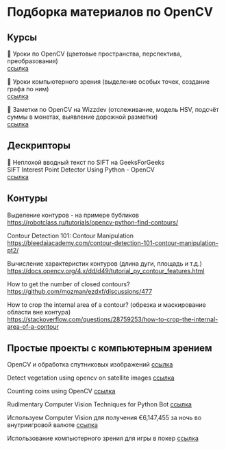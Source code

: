 
# Подборка материалов по OpenCV

## Курсы
 
📗 Уроки по OpenCV (цветовые пространства, перспектива, преобразования)  
[ссылка](https://www.freedomvc.com/index.php/author/admin/page/2/)

📗 Уроки компьютерного зрения (выделение особых точек, создание графа по ним)  
[ссылка](https://habr.com/ru/articles/688316/)

📗 Заметки по OpenCV на Wizzdev (отслеживание, модель HSV, подсчёт суммы в монетах, выявление дорожной разметки)  
[ссылка](https://wizzdev.com/blog/opencv/)

## Дескрипторы

📌 Неплохой вводный текст по SIFT на GeeksForGeeks  
SIFT Interest Point Detector Using Python - OpenCV  
[ссылка](https://www.geeksforgeeks.org/machine-learning/sift-interest-point-detector-using-python-opencv/)

## Контуры

Выделение контуров - на примере бубликов
https://robotclass.ru/tutorials/opencv-python-find-contours/

Contour Detection 101: Contour Manipulation 
https://bleedaiacademy.com/contour-detection-101-contour-manipulation-pt2/

Вычисление характеристик контуров (длина дуги, площадь и т.д.)
https://docs.opencv.org/4.x/dd/d49/tutorial_py_contour_features.html

How to get the number of closed contours?
https://github.com/mozman/ezdxf/discussions/477

How to crop the internal area of a contour?
(обрезка и маскирование области вне контура)
https://stackoverflow.com/questions/28759253/how-to-crop-the-internal-area-of-a-contour

## Простые проекты с компьютерным зрением

OpenCV и обработка спутниковых изображений [ссылка](https://mikitabelikau.wordpress.com/2017/07/09/use-open-cv-for-satellite-images/)

Detect vegetation using opencv on satellite images [ссылка](https://stackoverflow.com/questions/69000503/detect-vegetation-using-opencv-on-satellite-images)

Counting coins using OpenCV [ссылка](https://stackoverflow.com/questions/58794362/counting-coins-using-opencv)

Rudimentary Computer Vision Techniques for Python Bot [ссылка](https://stackoverflow.com/questions/15685894/rudimentary-computer-vision-techniques-for-python-bot)

Используем Computer Vision для получения €6,147,455 за ночь во внутриигровой валюте  [ссылка](https://habr.com/ru/articles/708618)

Использование компьютерного зрения для игры в покер [ссылка](https://habr.com/ru/articles/736190)
